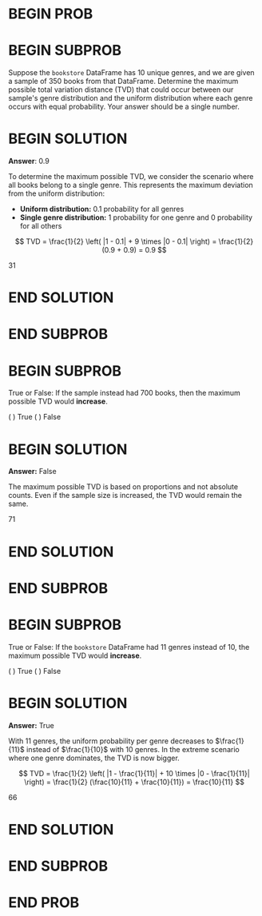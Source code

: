 # BEGIN PROB

# BEGIN SUBPROB

Suppose the `bookstore` DataFrame has $10$ unique genres, and we are
given a sample of $350$ books from that DataFrame. Determine the maximum
possible total variation distance (TVD) that could occur between our
sample's genre distribution and the uniform distribution where each
genre occurs with equal probability. Your answer should be a single
number.

# BEGIN SOLUTION

 **Answer**: 0.9

 To determine the maximum possible TVD, we consider the scenario where all books belong to a single genre. This represents the maximum deviation from the uniform distribution:

- **Uniform distribution:** $0.1$ probability for all genres
- **Single genre distribution:** $1$ probability for one genre and $0$ probability for all others

$$ 
TVD = \frac{1}{2} \left( |1 - 0.1| + 9 \times |0 - 0.1| \right) = \frac{1}{2} (0.9 + 0.9) = 0.9 
$$


<average>31</average>

# END SOLUTION

# END SUBPROB

# BEGIN SUBPROB

True or False: If the sample instead had 700 books, then the maximum
possible TVD would **increase**.

( ) True 
( ) False

# BEGIN SOLUTION

**Answer:** False

The maximum possible TVD is based on proportions and not absolute counts. Even if the sample size is increased, the TVD would remain the same.



<average>71</average>

# END SOLUTION

# END SUBPROB

# BEGIN SUBPROB

True or False: If the `bookstore` DataFrame had 11 genres instead of 10,
the maximum possible TVD would **increase**.

( ) True 
( ) False

# BEGIN SOLUTION

**Answer:** True

With 11 genres, the uniform probability per genre decreases to $\frac{1}{11}$ instead of $\frac{1}{10}$ with 10 genres. In the extreme scenario where one genre dominates, the TVD is now bigger.

$$
TVD = \frac{1}{2} \left( |1 - \frac{1}{11}| + 10 \times |0 - \frac{1}{11}| \right) = \frac{1}{2} (\frac{10}{11} + \frac{10}{11}) = \frac{10}{11} 
$$


<average>66</average>

# END SOLUTION

# END SUBPROB

# END PROB